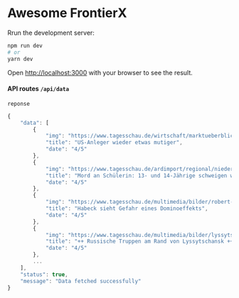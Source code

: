 # Awesome FrontierX

Rrun the development server:

```bash
npm run dev
# or
yarn dev
```

Open [http://localhost:3000](http://localhost:3000) with your browser to see the result.

#### API routes `/api/data`
`reponse`
```js
{
    "data": [
        {
            "img": "https://www.tagesschau.de/wirtschaft/marktueberblick/usa-nyse-wall-street-dow-marktbericht-105~_v-klein1x1.jpg",
            "title": "US-Anleger wieder etwas mutiger",
            "date": "4/5"
        },
        {
            "img": "https://www.tagesschau.de/ardimport/regional/niedersachsen/ndr-niedersachsen-image-150451~_v-klein1x1.jpg",
            "title": "Mord an Schülerin: 13- und 14-Jährige schweigen weiter",
            "date": "4/5"
        },
        {
            "img": "https://www.tagesschau.de/multimedia/bilder/robert-habeck-157~_v-klein1x1.jpg",
            "title": "Habeck sieht Gefahr eines Dominoeffekts",
            "date": "4/5"
        },
        {
            "img": "https://www.tagesschau.de/multimedia/bilder/lyssytschansk-107~_v-klein1x1.jpg",
            "title": "++ Russische Truppen am Rand von Lyssytschansk ++ ",
            "date": "4/5"
        },
        ...
    ],
    "status": true,
    "message": "Data fetched successfully"
}
```